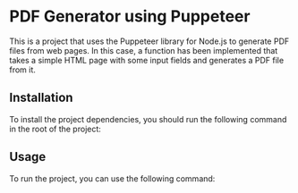 # PDF Generator using Puppeteer

This is a project that uses the Puppeteer library for Node.js to generate PDF files from web pages. In this case, a function has been implemented that takes a simple HTML page with some input fields and generates a PDF file from it.

## Installation

To install the project dependencies, you should run the following command in the root of the project:



## Usage

To run the project, you can use the following command:

